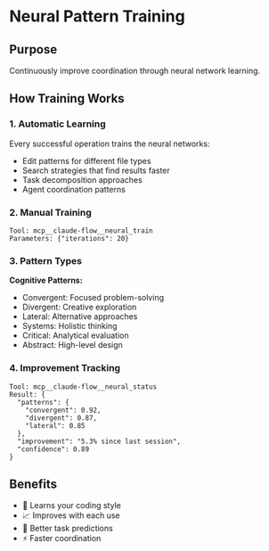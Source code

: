 # Neural Pattern Training

## Purpose
Continuously improve coordination through neural network learning.

## How Training Works

### 1. Automatic Learning
Every successful operation trains the neural networks:
- Edit patterns for different file types
- Search strategies that find results faster
- Task decomposition approaches
- Agent coordination patterns

### 2. Manual Training
```
Tool: mcp__claude-flow__neural_train
Parameters: {"iterations": 20}
```

### 3. Pattern Types

**Cognitive Patterns:**
- Convergent: Focused problem-solving
- Divergent: Creative exploration
- Lateral: Alternative approaches
- Systems: Holistic thinking
- Critical: Analytical evaluation
- Abstract: High-level design

### 4. Improvement Tracking
```
Tool: mcp__claude-flow__neural_status
Result: {
  "patterns": {
    "convergent": 0.92,
    "divergent": 0.87,
    "lateral": 0.85
  },
  "improvement": "5.3% since last session",
  "confidence": 0.89
}
```

## Benefits
- 🧠 Learns your coding style
- 📈 Improves with each use
- 🎯 Better task predictions
- ⚡ Faster coordination
